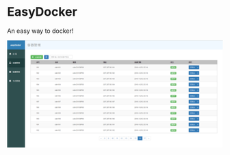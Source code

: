 # EasyDocker
An easy way to docker!

![image](https://raw.githubusercontent.com/leewill1120/easydocker/master/frontend/easydocker.PNG)
